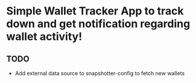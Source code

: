 # Simple Wallet Tracker App to track down and get notification regarding wallet activity! 



## TODO
- Add external data source to snapshotter-config to fetch new wallets